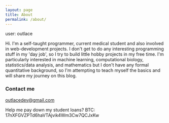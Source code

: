 ```yaml
---
layout: page
title: About
permalink: /about/
---
```


user: outlace

Hi. I'm a self-taught programmer, current medical student
and also involved in web-development projects.
I don't get to do any interesting programming stuff in my 'day job', so I try to build
little hobby projects in my free time. I'm particularly interested in machine
learning, computational biology, statistics/data analysis, and mathematics but
I don't have any formal quantitative background, so I'm
attempting to teach myself the basics and will share my journey on this blog.


### Contact me

[outlacedev@gmail.com](mailto:outlacedev@gmail.com)

Help me pay down my student loans?
BTC: 17nXFGVZPTd6haVTAjvik4Wm3Cw7QCJxKw
